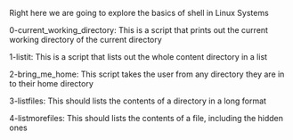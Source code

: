 Right here we are going to explore the basics of shell in Linux Systems

0-current_working_directory: This is a script that prints out the current working directory of the current directory 

1-listit: This is a script that lists out the whole content directory in a list

2-bring_me_home: This script takes the user from any directory they are in to their home directory

3-listfiles: This should lists the contents of a directory in a long format

4-listmorefiles: This should lists the contents of a file, including the hidden ones
